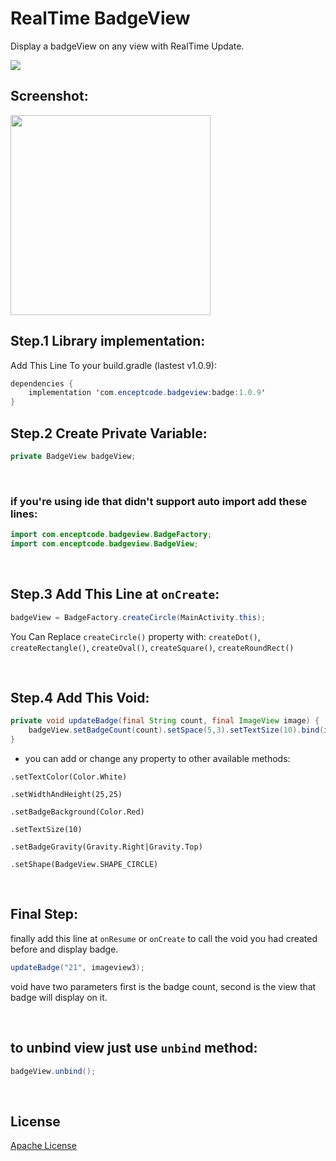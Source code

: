 # RealTime BadgeView
Display a badgeView on any view with RealTime Update.


[![](https://jitpack.io/v/kimoandroid/RealTime-BadgeView.svg)](https://jitpack.io/#kimoandroid/RealTime-BadgeView)

## Screenshot:
<img src="https://user-images.githubusercontent.com/69405523/183925269-305f8081-b372-40e1-8e7c-7b57d36d0d1f.jpg" width=320/>


## Step.1 Library implementation:

Add This Line To your build.gradle (lastest v1.0.9):
```java
dependencies {
    implementation 'com.enceptcode.badgeview:badge:1.0.9'
}
```


## Step.2 Create Private Variable:
```java
private BadgeView badgeView;
```

<br>

### if you're using ide that didn't support auto import add these lines:
```java
import com.enceptcode.badgeview.BadgeFactory;
import com.enceptcode.badgeview.BadgeView;
```
<br>


## Step.3 Add This Line at `onCreate`:
```java
badgeView = BadgeFactory.createCircle(MainActivity.this);
```
You Can Replace `createCircle()` property with: `createDot()`, `createRectangle()`, `createOval()`, `createSquare()`, `createRoundRect()`

<br>

## Step.4 Add This Void:
```java
private void updateBadge(final String count, final ImageView image) {
    badgeView.setBadgeCount(count).setSpace(5,3).setTextSize(10).bind(image);
}
```
* you can add or change any property to other available methods:

`.setTextColor(Color.White)`

`.setWidthAndHeight(25,25)`

`.setBadgeBackground(Color.Red)`

`.setTextSize(10)`

`.setBadgeGravity(Gravity.Right|Gravity.Top)`

`.setShape(BadgeView.SHAPE_CIRCLE)`

<br>

## Final Step:
finally add this line at `onResume` or `onCreate` to call the void you had created before and display badge.

```java
updateBadge("21", imageview3);
```
void have two parameters first is the badge count, second is the view that badge will display on it.

<br>

## to unbind view just use `unbind` method:
```java
badgeView.unbind();
```

<br>

## License
[Apache License](https://www.apache.org/licenses/LICENSE-2.0)

